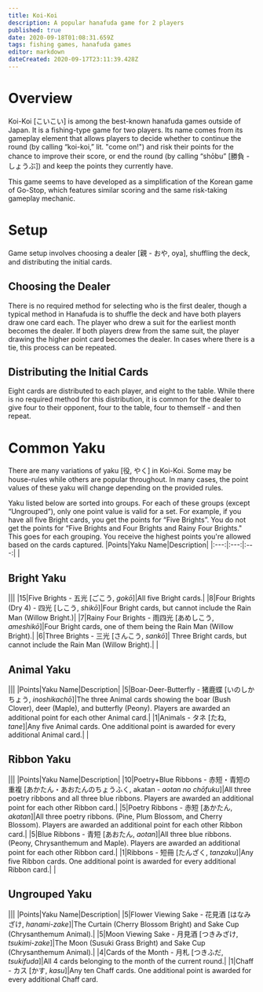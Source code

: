 ```yaml
---
title: Koi-Koi
description: A popular hanafuda game for 2 players
published: true
date: 2020-09-18T01:08:31.659Z
tags: fishing games, hanafuda games
editor: markdown
dateCreated: 2020-09-17T23:11:39.428Z
---
```


# Overview
Koi-Koi [こいこい] is among the best-known hanafuda games outside of Japan. It is a fishing-type game for two players. Its name comes from its gameplay element that allows players to decide whether to continue the round (by calling “koi-koi,” lit. "come on!") and risk their points for the chance to improve their score, or end the round (by calling “shōbu” [勝負 - しょうぶ]) and keep the points they currently have.

This game seems to have developed as a simplification of the Korean game of Go-Stop, which features similar scoring and the same risk-taking gameplay mechanic.
# Setup
Game setup involves choosing a dealer [親 - おや, oya], shuffling the deck, and distributing the initial cards.
## Choosing the Dealer
There is no required method for selecting who is the first dealer, though a typical method in Hanafuda is to shuffle the deck and have both players draw one card each. The player who drew a suit for the earliest month becomes the dealer. If both players drew from the same suit, the player drawing the higher point card becomes the dealer. In cases where there is a tie, this process can be repeated.
## Distributing the Initial Cards
Eight cards are distributed to each player, and eight to the table. While there is no required method for this distribution, it is common for the dealer to give four to their opponent, four to the table, four to themself - and then repeat.
# Common Yaku
There are many variations of yaku [役, やく] in Koi-Koi.  Some may be house-rules while others are popular throughout.  In many cases, the point values of these yaku will change depending on the provided rules.

Yaku listed below are sorted into groups.  For each of these groups (except “Ungrouped”), only one point value is valid for a set.  For example, if you have all five Bright cards, you get the points for “Five Brights”.  You do not get the points for “Five Brights and Four Brights and Rainy Four Brights." This goes for each grouping. You receive the highest points you're allowed based on the cards captured.
|Points|Yaku Name|Description|
|:---:|:---:|:---:|
|<h2 align="left">Bright Yaku</h2>|||
|15|Five Brights - 五光 [ごこう, *gokō*]|All five Bright cards.|
|8|Four Brights (Dry 4) - 四光 [しこう, *shikō*]|Four Bright cards, but cannot include the Rain Man (Willow Bright.)|
|7|Rainy Four Brights - 雨四光 [あめしこう, *ameshikō*]|Four Bright cards, one of them being the Rain Man (Willow Bright).|
|6|Three Brights - 三光 [さんこう, *sankō*]| 	Three Bright cards, but cannot include the Rain Man (Willow Bright).|
|<h2 align="left">Animal Yaku</h2>|||
|Points|Yaku Name|Description|
|5|Boar-Deer-Butterfly - 猪鹿蝶 [いのしかちょう, *inoshikachō*]|The three Animal cards showing the boar (Bush Clover), deer (Maple), and butterfly (Peony). Players are awarded an additional point for each other Animal card.|
|1|Animals - タネ [たね, *tane*]|Any five Animal cards. One additional point is awarded for every additional Animal card.|
|<h2 align="left">Ribbon Yaku</h2>|||
|Points|Yaku Name|Description|
|10|Poetry+Blue Ribbons - 赤短・青短の重複 [あかたん・あおたんのちょうふく, akatan - *aotan no chōfuku*]|All three poetry ribbons and all three blue ribbons. Players are awarded an additional point for each other Ribbon card.|
|5|Poetry Ribbons - 赤短 [あかたん, *akatan*]|All three poetry ribbons. (Pine, Plum Blossom, and Cherry Blossom). Players are awarded an additional point for each other Ribbon card.|
|5|Blue Ribbons - 青短 [あおたん, *aotan*]|All three blue ribbons. (Peony, Chrysanthemum and Maple). Players are awarded an additional point for each other Ribbon card.|
|1|Ribbons - 短冊 [たんざく, *tanzaku*]|Any five Ribbon cards. One additional point is awarded for every additional Ribbon card.|
|<h2 align="left">Ungrouped Yaku</h2>|||
|Points|Yaku Name|Description|
|5|Flower Viewing Sake - 花見酒 [はなみざけ, *hanami-zake*]|The Curtain (Cherry Blossom Bright) and Sake Cup (Chrysanthemum Animal).|
|5|Moon Viewing Sake - 月見酒 [つきみざけ, *tsukimi-zake*]|The Moon (Susuki Grass Bright) and Sake Cup (Chrysanthemum Animal).|
|4|Cards of the Month - 月札 [つきふだ, *tsukifuda*]|All 4 cards belonging to the month of the current round.|
|1|Chaff - カス [かす, *kasu*]|Any ten Chaff cards. One additional point is awarded for every additional Chaff card.
